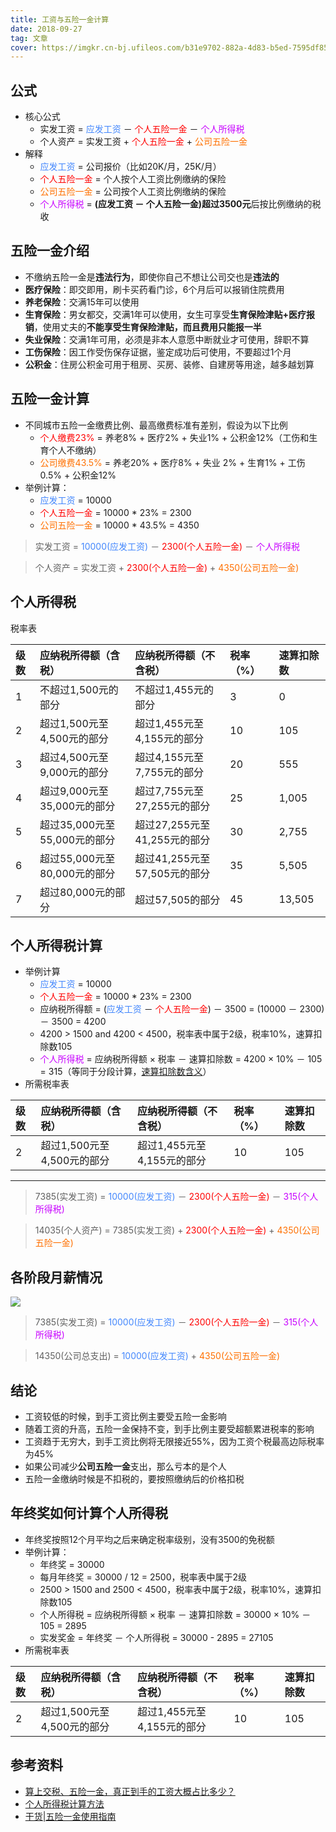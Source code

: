 ```yaml
---
title: 工资与五险一金计算
date: 2018-09-27
tag: 文章
cover: https://imgkr.cn-bj.ufileos.com/b31e9702-882a-4d83-b5ed-7595df856337.png
---
```


## 公式

- 核心公式
    - 实发工资 = <span style="color:#4387fd">应发工资</span> － <span style="color:red">个人五险一金</span> － <span style="color:#c700ff">个人所得税</span>
    - 个人资产 = 实发工资 + <span style="color:red">个人五险一金</span> + <span style="color:#ff7000">公司五险一金</span>
- 解释
    - <span style="color:#4387fd">应发工资</span> = 公司报价（比如20K/月，25K/月）
    - <span style="color:red">个人五险一金</span> = 个人按个人工资比例缴纳的保险
    - <span style="color:#ff7000">公司五险一金</span> = 公司按个人工资比例缴纳的保险
    - <span style="color:#c700ff">个人所得税</span> = **(应发工资 － 个人五险一金)**超过**3500元**后按比例缴纳的税收

## 五险一金介绍

- 不缴纳五险一金是**违法行为**，即使你自己不想让公司交也是**违法的**
- **医疗保险**：即交即用，刷卡买药看门诊，6个月后可以报销住院费用
- **养老保险**：交满15年可以使用
- **生育保险**：男女都交，交满1年可以使用，女生可享受**生育保险津贴+医疗报销**，使用丈夫的**不能享受生育保险津贴，而且费用只能报一半**
- **失业保险**：交满1年可用，必须是非本人意愿中断就业才可使用，辞职不算
- **工伤保险**：因工作受伤保存证据，鉴定成功后可使用，不要超过1个月
- **公积金**：住房公积金可用于租房、买房、装修、自建房等用途，越多越划算

## 五险一金计算

- 不同城市五险一金缴费比例、最高缴费标准有差别，假设为以下比例
    - <span style="color:red">个人缴费23%</span> = 养老8% + 医疗2% + 失业1% + 公积金12%（工伤和生育个人不缴纳）
    - <span style="color:#ff7000">公司缴费43.5%</span> = 养老20% + 医疗8% + 失业 2% + 生育1% + 工伤0.5% + 公积金12%
- 举例计算：
    - <span style="color:#4387fd">应发工资</span> = 10000
    - <span style="color:red">个人五险一金</span> = 10000 * 23% = 2300
    - <span style="color:#ff7000">公司五险一金</span> = 10000 * 43.5% = 4350
    
> 实发工资 = <span style="color:#4387fd">10000(应发工资)</span> － <span style="color:red">2300(个人五险一金)</span> － <span style="color:#c700ff">个人所得税</span>

> 个人资产 = 实发工资 + <span style="color:red">2300(个人五险一金)</span> + <span style="color:#ff7000">4350(公司五险一金)</span>

## 个人所得税

税率表

| 级数 | 应纳税所得额（含税） | 应纳税所得额（不含税） | 税率（%） | 速算扣除数
|:----|:----|:----|:----|:----|
|1|	不超过1,500元的部分|	不超过1,455元的部分|	3|	0|
|2|	超过1,500元至4,500元的部分|	超过1,455元至4,155元的部分|	10|	105|
|3|	超过4,500元至9,000元的部分|	超过4,155元至7,755元的部分|	20|	555|
|4|	超过9,000元至35,000元的部分|	超过7,755元至27,255元的部分|	25|	1,005|
|5|	超过35,000元至55,000元的部分|	超过27,255元至41,255元的部分|	30|	2,755|
|6|	超过55,000元至80,000元的部分|	超过41,255元至57,505元的部分|	35|	5,505|
|7|	超过80,000元的部分|	超过57,505的部分|	45|	13,505|

## 个人所得税计算

- 举例计算
    - <span style="color:#4387fd">应发工资</span> = 10000
    - <span style="color:red">个人五险一金</span> = 10000 * 23% = 2300
    - 应纳税所得额 = (<span style="color:#4387fd">应发工资</span> － <span style="color:red">个人五险一金</span>) － 3500 = (10000 － 2300) － 3500 = 4200
    - 4200 > 1500 and 4200 < 4500，税率表中属于2级，税率10%，速算扣除数105
    - <span style="color:#c700ff">个人所得税</span> = 应纳税所得额 × 税率 － 速算扣除数 = 4200 × 10% － 105 = 315（等同于分段计算，[速算扣除数含义](https://baike.baidu.com/item/%E9%80%9F%E7%AE%97%E6%89%A3%E9%99%A4%E6%95%B0)）
- 所需税率表

| 级数 | 应纳税所得额（含税） | 应纳税所得额（不含税） | 税率（%） | 速算扣除数
|:----|:----|:----|:----|:----|
|2|	超过1,500元至4,500元的部分|	超过1,455元至4,155元的部分|	10|	105|

-----

> 7385(实发工资) = <span style="color:#4387fd">10000(应发工资)</span> － <span style="color:red">2300(个人五险一金)</span> － <span style="color:#c700ff">315(个人所得税)</span>

> 14035(个人资产) = 7385(实发工资) + <span style="color:red">2300(个人五险一金)</span> + <span style="color:#ff7000">4350(公司五险一金)</span>

## 各阶段月薪情况

![](https://guanpengchn.github.io/presentation/assets/Salary-calc/1.jpg)


> 7385(实发工资) = <span style="color:#4387fd">10000(应发工资)</span> － <span style="color:red">2300(个人五险一金)</span> － <span style="color:#c700ff">315(个人所得税)</span>

> 14350(公司总支出) = <span style="color:#4387fd">10000(应发工资)</span> + <span style="color:#ff7000">4350(公司五险一金)</span>

## 结论

- 工资较低的时候，到手工资比例主要受五险一金影响
- 随着工资的升高，五险一金保持不变，到手比例主要受超额累进税率的影响
- 工资趋于无穷大，到手工资比例将无限接近55%，因为工资个税最高边际税率为45%
- 如果公司减少**公司五险一金**支出，那么亏本的是个人
- 五险一金缴纳时候是不扣税的，要按照缴纳后的价格扣税

## 年终奖如何计算个人所得税

- 年终奖按照12个月平均之后来确定税率级别，没有3500的免税额
- 举例计算：
    - 年终奖 = 30000
    - 每月年终奖 = 30000 / 12 = 2500，税率表中属于2级
    - 2500 > 1500 and 2500 < 4500，税率表中属于2级，税率10%，速算扣除数105
    - 个人所得税 = 应纳税所得额 × 税率 － 速算扣除数 = 30000 × 10% － 105 = 2895
    - 实发奖金 = 年终奖 － 个人所得税 = 30000 - 2895 = 27105
- 所需税率表

| 级数 | 应纳税所得额（含税） | 应纳税所得额（不含税） | 税率（%） | 速算扣除数
|:----|:----|:----|:----|:----|
|2|	超过1,500元至4,500元的部分|	超过1,455元至4,155元的部分|	10|	105|

## 参考资料

- [算上交税、五险一金，真正到手的工资大概占比多少？](https://www.zhihu.com/question/30139332)
- [个人所得税计算方法](http://www.gerensuodeshui.cn/)
- [干货|五险一金使用指南](https://zhuanlan.zhihu.com/p/37000806)